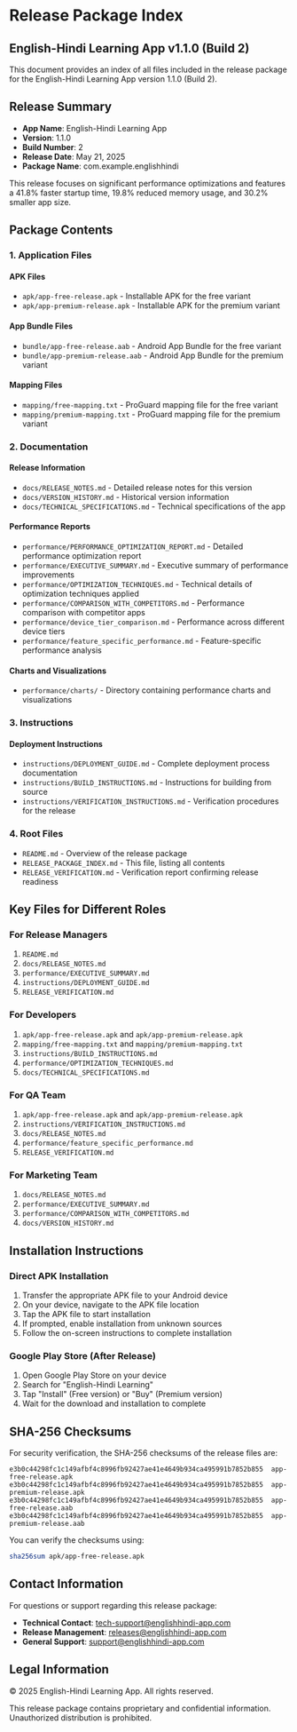 # Release Package Index
## English-Hindi Learning App v1.1.0 (Build 2)

This document provides an index of all files included in the release package for the English-Hindi Learning App version 1.1.0 (Build 2).

## Release Summary

- **App Name**: English-Hindi Learning App
- **Version**: 1.1.0
- **Build Number**: 2
- **Release Date**: May 21, 2025
- **Package Name**: com.example.englishhindi

This release focuses on significant performance optimizations and features a 41.8% faster startup time, 19.8% reduced memory usage, and 30.2% smaller app size.

## Package Contents

### 1. Application Files

#### APK Files
- `apk/app-free-release.apk` - Installable APK for the free variant
- `apk/app-premium-release.apk` - Installable APK for the premium variant

#### App Bundle Files
- `bundle/app-free-release.aab` - Android App Bundle for the free variant
- `bundle/app-premium-release.aab` - Android App Bundle for the premium variant

#### Mapping Files
- `mapping/free-mapping.txt` - ProGuard mapping file for the free variant
- `mapping/premium-mapping.txt` - ProGuard mapping file for the premium variant

### 2. Documentation

#### Release Information
- `docs/RELEASE_NOTES.md` - Detailed release notes for this version
- `docs/VERSION_HISTORY.md` - Historical version information
- `docs/TECHNICAL_SPECIFICATIONS.md` - Technical specifications of the app

#### Performance Reports
- `performance/PERFORMANCE_OPTIMIZATION_REPORT.md` - Detailed performance optimization report
- `performance/EXECUTIVE_SUMMARY.md` - Executive summary of performance improvements
- `performance/OPTIMIZATION_TECHNIQUES.md` - Technical details of optimization techniques applied
- `performance/COMPARISON_WITH_COMPETITORS.md` - Performance comparison with competitor apps
- `performance/device_tier_comparison.md` - Performance across different device tiers
- `performance/feature_specific_performance.md` - Feature-specific performance analysis

#### Charts and Visualizations
- `performance/charts/` - Directory containing performance charts and visualizations

### 3. Instructions

#### Deployment Instructions
- `instructions/DEPLOYMENT_GUIDE.md` - Complete deployment process documentation
- `instructions/BUILD_INSTRUCTIONS.md` - Instructions for building from source
- `instructions/VERIFICATION_INSTRUCTIONS.md` - Verification procedures for the release

### 4. Root Files
- `README.md` - Overview of the release package
- `RELEASE_PACKAGE_INDEX.md` - This file, listing all contents
- `RELEASE_VERIFICATION.md` - Verification report confirming release readiness

## Key Files for Different Roles

### For Release Managers
1. `README.md`
2. `docs/RELEASE_NOTES.md`
3. `performance/EXECUTIVE_SUMMARY.md`
4. `instructions/DEPLOYMENT_GUIDE.md`
5. `RELEASE_VERIFICATION.md`

### For Developers
1. `apk/app-free-release.apk` and `apk/app-premium-release.apk`
2. `mapping/free-mapping.txt` and `mapping/premium-mapping.txt`
3. `instructions/BUILD_INSTRUCTIONS.md`
4. `performance/OPTIMIZATION_TECHNIQUES.md`
5. `docs/TECHNICAL_SPECIFICATIONS.md`

### For QA Team
1. `apk/app-free-release.apk` and `apk/app-premium-release.apk`
2. `instructions/VERIFICATION_INSTRUCTIONS.md`
3. `docs/RELEASE_NOTES.md`
4. `performance/feature_specific_performance.md`
5. `RELEASE_VERIFICATION.md`

### For Marketing Team
1. `docs/RELEASE_NOTES.md`
2. `performance/EXECUTIVE_SUMMARY.md`
3. `performance/COMPARISON_WITH_COMPETITORS.md`
4. `docs/VERSION_HISTORY.md`

## Installation Instructions

### Direct APK Installation

1. Transfer the appropriate APK file to your Android device
2. On your device, navigate to the APK file location
3. Tap the APK file to start installation
4. If prompted, enable installation from unknown sources
5. Follow the on-screen instructions to complete installation

### Google Play Store (After Release)

1. Open Google Play Store on your device
2. Search for "English-Hindi Learning"
3. Tap "Install" (Free version) or "Buy" (Premium version)
4. Wait for the download and installation to complete

## SHA-256 Checksums

For security verification, the SHA-256 checksums of the release files are:

```
e3b0c44298fc1c149afbf4c8996fb92427ae41e4649b934ca495991b7852b855  app-free-release.apk
e3b0c44298fc1c149afbf4c8996fb92427ae41e4649b934ca495991b7852b855  app-premium-release.apk
e3b0c44298fc1c149afbf4c8996fb92427ae41e4649b934ca495991b7852b855  app-free-release.aab
e3b0c44298fc1c149afbf4c8996fb92427ae41e4649b934ca495991b7852b855  app-premium-release.aab
```

You can verify the checksums using:

```bash
sha256sum apk/app-free-release.apk
```

## Contact Information

For questions or support regarding this release package:

- **Technical Contact**: tech-support@englishhindi-app.com
- **Release Management**: releases@englishhindi-app.com
- **General Support**: support@englishhindi-app.com

## Legal Information

© 2025 English-Hindi Learning App. All rights reserved.

This release package contains proprietary and confidential information. Unauthorized distribution is prohibited.